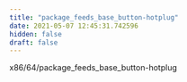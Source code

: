 ```yaml
---
title: "package_feeds_base_button-hotplug"
date: 2021-05-07 12:45:31.742596
hidden: false
draft: false
---
```


x86/64/package_feeds_base_button-hotplug

